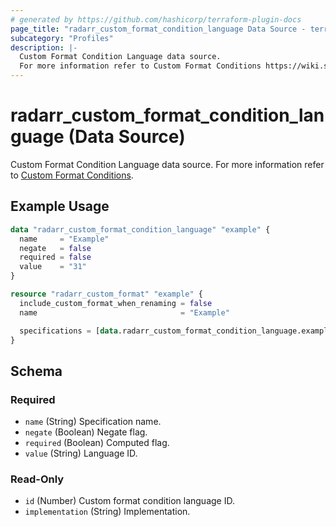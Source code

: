 ```yaml
---
# generated by https://github.com/hashicorp/terraform-plugin-docs
page_title: "radarr_custom_format_condition_language Data Source - terraform-provider-radarr"
subcategory: "Profiles"
description: |-
  Custom Format Condition Language data source.
  For more information refer to Custom Format Conditions https://wiki.servarr.com/radarr/settings#conditions.
---
```


# radarr_custom_format_condition_language (Data Source)

<!-- subcategory:Profiles -->
 Custom Format Condition Language data source.
For more information refer to [Custom Format Conditions](https://wiki.servarr.com/radarr/settings#conditions).

## Example Usage

```terraform
data "radarr_custom_format_condition_language" "example" {
  name     = "Example"
  negate   = false
  required = false
  value    = "31"
}

resource "radarr_custom_format" "example" {
  include_custom_format_when_renaming = false
  name                                = "Example"

  specifications = [data.radarr_custom_format_condition_language.example]
}
```

<!-- schema generated by tfplugindocs -->
## Schema

### Required

- `name` (String) Specification name.
- `negate` (Boolean) Negate flag.
- `required` (Boolean) Computed flag.
- `value` (String) Language ID.

### Read-Only

- `id` (Number) Custom format condition language ID.
- `implementation` (String) Implementation.
